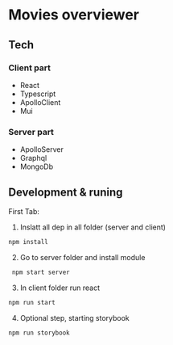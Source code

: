 # Movies overviewer

## Tech

### Client part

- React
- Typescript
- ApolloClient
- Mui

### Server part

- ApolloServer
- Graphql
- MongoDb

## Development & runing

First Tab:

1. Inslatt all dep in all folder (server and client)

```sh
npm install
```

2. Go to server folder and install module

```sh
 npm start server
```

3. In client folder run react

```sh
npm run start
```

4. Optional step, starting storybook

```sh
npm run storybook
```

